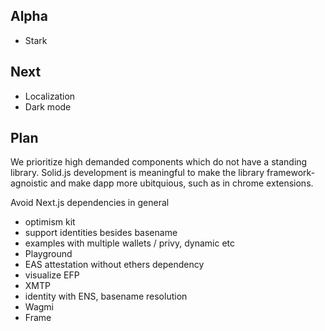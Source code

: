 ## Alpha

- Stark

## Next
- Localization
- Dark mode

<!-- TODO github discussions -->
## Plan
We prioritize high demanded components which do not have a standing library.
Solid.js development is meaningful to make the library framework-agnoistic and make dapp more ubitquious, such as in chrome extensions. 

Avoid Next.js dependencies in general

- optimism kit
- support identities besides basename
- examples with multiple wallets / privy, dynamic etc
- Playground
- EAS attestation without ethers dependency
- visualize EFP 
- XMTP
- identity with ENS, basename resolution
- Wagmi
- Frame